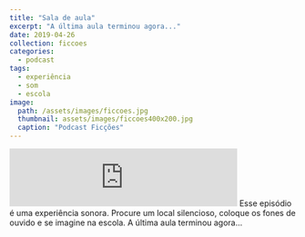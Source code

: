 ```yaml
---
title: "Sala de aula"
excerpt: "A última aula terminou agora..."
date: 2019-04-26
collection: ficcoes
categories:
  - podcast
tags: 
  - experiência
  - som
  - escola
image: 
  path: /assets/images/ficcoes.jpg
  thumbnail: assets/images/ficcoes400x200.jpg
  caption: "Podcast Ficções"
---
```


<iframe src="https://anchor.fm/podcastficcoes/embed/episodes/Sala-de-aula-e3rtqc" height="102px" width="400px" frameborder="0" scrolling="no"></iframe>
Esse episódio é uma experiência sonora. Procure um local silencioso, coloque os fones de ouvido e se imagine na escola. A última aula terminou agora...
